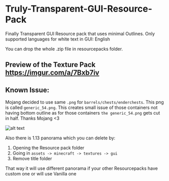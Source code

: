 # Truly-Transparent-GUI-Resource-Pack
Finally Transparent GUI Resource pack that uses minimal Outlines.
Only supported languages for white text in GUI: English

You can drop the whole .zip file in resourcepacks folder.

## Preview of the Texture Pack https://imgur.com/a/7Bxb7iv #



## Known Issue: #
Mojang decided to use same `.png` for `barrels/chests/enderchests`. This png is called `generic_54.png`. This creates small issue of those containers not having bottom outline as for those containers `the generic_54.png` gets cut in half. Thanks Mojang <3

![alt text](https://i.imgur.com/yVxDKFC.png)








Also there is 1.13 panorama which you can delete by:
1) Opening the Resource pack folder
2) Going in `assets -> minecraft -> textures -> gui`
3) Remove title folder

That way it will use different panorama if your other Resourcepacks have custom one or will use Vanilla one
